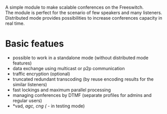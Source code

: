 <p>
 A simple module to make scalable conferences on the Freeswitch.<br>
 The module is perfect for the scenario of few speakers and many listeners. Distributed mode provides possibilities to increase conferences capacity in real time.
</p>

# Basic featues
 - possible to work in a standalone mode (without distributed mode features)
 - data exchange using multicast or p2p communication
 - traffic encryption (optional)
 - truncated redundant transcoding (by reuse encoding results for the similar listeners)
 - fast lockings and maximum parallel processing
 - managing conferences by DTMF (separate profiles for admins and regular users)
 - *vad, *agc, cng (* - in testing mode)

